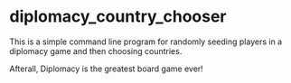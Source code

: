diplomacy_country_chooser
=========================

This is a simple command line program for randomly seeding players in a diplomacy game and then choosing countries.

Afterall, Diplomacy is the greatest board game ever!
